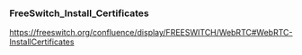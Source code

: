 ###  FreeSwitch_Install_Certificates

https://freeswitch.org/confluence/display/FREESWITCH/WebRTC#WebRTC-InstallCertificates

 
